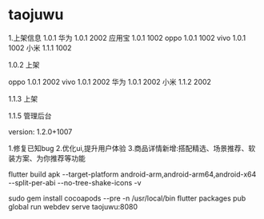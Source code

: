 <!--
 * @Description: //TODO
 * @Author: iamsmiling
 * @Date: 2020-08-03 10:46:13
 * @LastEditTime: 2020-11-24 15:58:04
-->
# taojuwu

1.上架信息
1.0.1
华为 1.0.1 2002
应用宝 1.0.1 1002
oppo 1.0.1 1002
vivo 1.0.1 1002
小米 1.1.1 1002


1.0.2 上架

oppo 1.0.1 2002
vivo 1.0.1 2002
华为 1.0.1 2002
小米 1.1.2 2002

1.1.3 上架


1.1.5 管理后台


version: 1.2.0+1007


1.修复已知bug
2.优化ui,提升用户体验
3.商品详情新增:搭配精选、场景推荐、软装方案、为你推荐等功能


flutter build apk --target-platform android-arm,android-arm64,android-x64 --split-per-abi --no-tree-shake-icons -v



sudo gem install cocoapods --pre -n /usr/local/bin
flutter packages pub global run webdev serve taojuwu:8080
